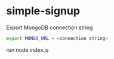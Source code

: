 # simple-signup


Export MongoDB connection string 
```bash
export MONGO_URL = <connection string>
```

run node index.js

